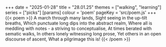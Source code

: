 +++
date = "2025-01-28"
title = "28.01.25"
themes = ["walking", "learning"]
series = ["picks"]
[params]
  colour = 'poem'
  pageKey = 'src/poem.js'
+++
{{< poem >}}
A march through many lands,
Sight seeing in the up-tilt breaths,
Which punctuate long dips into the abstract realm,
Where all is meddling with notes - a striving to conceptualise,
At times berated with sematic walks,
In others lonely witnessing long prose,
Yet others in an open discourse of ascent,
What a pilgrimage this is!
{{< /poem >}}
